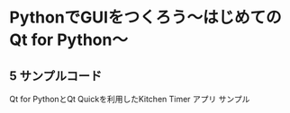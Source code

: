 ﻿# PythonでGUIをつくろう〜はじめてのQt for Python〜

## 5 サンプルコード

Qt for PythonとQt Quickを利用したKitchen Timer アプリ サンプル
